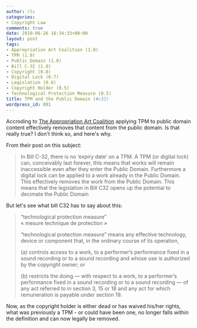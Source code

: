 ```yaml
---
author: rlc
categories:
- Copyright Law
comments: true
date: 2010-06-26 16:34:33+00:00
layout: post
tags:
- Appropriation Art Coalition (1.0)
- TPM (1.0)
- Public Domain (1.0)
- Bill C-32 (1.0)
- Copyright (0.8)
- Digital Lock (0.7)
- Legislation (0.6)
- Copyright Holder (0.5)
- Technological Protection Measure (0.5)
title: TPM and the Public Domain (#c32)
wordpress_id: 801
---
```


Accroding to [The Appropriation Art Coalition](http://web.archive.org/web/20100120083653/http://www.appropriationart.ca/) applying TPM to public domain content effectively removes that content from the public domain. Is that really true? I don't think so, and here's why.

<!--more-->

From their post on this subject:

<blockquote>In Bill C-32, there is no ‘expiry date’ on a TPM. A TPM (or digital lock) can, conceivably last forever, this means that works will remain inaccessible even after they enter the Public Domain. Furthermore a digital lock can be applied to a work already in the Public Domain. This effectively removes the work from the Public Domain. This means that the legislation in Bill C32 opens up the potential to decimate the Public Domain</blockquote>

But let's see what bill C32 has to say about this:

<blockquote>“technological protection measure”<br/>
« mesure technique de protection »<br/>

“technological protection measure” means any effective technology, device or component that, in the ordinary course of its operation,<br/>

(a) controls access to a work, to a performer’s performance fixed in a sound recording or to a sound recording and whose use is authorized by the copyright owner; or<br/>

(b) restricts the doing — with respect to a work, to a performer’s performance fixed in a sound recording or to a sound recording — of any act referred to in section 3, 15 or 18 and any act for which remuneration is payable under section 19.</blockquote>

Now, as the copyright holder is either dead or has waived his/her rights, what was previously a TPM - or could have been one, no longer falls within the definition and can now legally be removed.